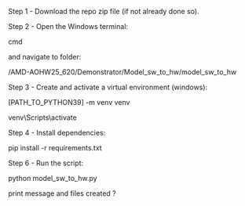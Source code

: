 
Step 1 - Download the repo zip file (if not already done so).

Step 2 - Open the Windows terminal:

cmd

and navigate to folder:

/AMD-AOHW25_620/Demonstrator/Model_sw_to_hw/model_sw_to_hw

Step 3 - Create and activate a virtual environment (windows):

[PATH_TO_PYTHON39] -m venv venv

venv\Scripts\activate

Step 4 - Install dependencies:

pip install -r requirements.txt

Step 6 - Run the script:

python model_sw_to_hw.py

print message and files created ?
